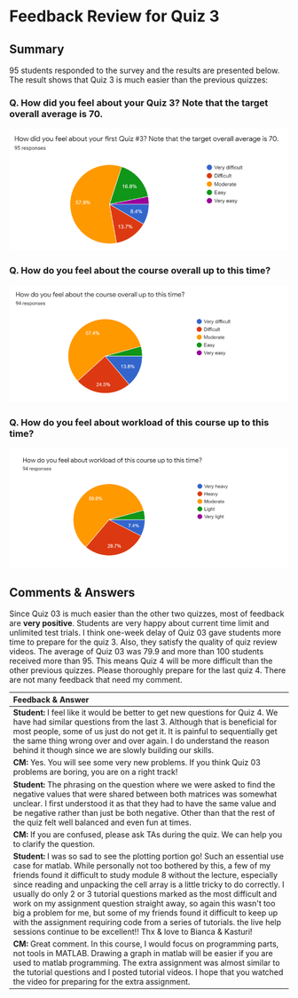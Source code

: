 # Feedback Review for Quiz 3

## Summary
95 students responded to the survey and the results are presented below. The result shows that Quiz 3 is much easier than the previous quizzes: 

### Q. How did you feel about your Quiz 3? Note that the target overall average is 70.
![](img/q3_graph1.png)
### Q. How do you feel about the course overall up to this time?
![](img/q3_graph2.png)
### Q. How do you feel about workload of this course up to this time?
![](img/q3_graph3.png)

 
## Comments & Answers 
Since Quiz 03 is much easier than the other two quizzes, most of feedback are **very positive**. Students are very happy about current time limit and unlimited test trials. I think one-week delay of Quiz 03 gave students more time to prepare for the quiz 3. Also, they satisfy the quality of quiz review videos. The average of Quiz 03 was 79.9 and more than 100 students received more than 95. This means Quiz 4 will be more difficult than the other previous quizzes. Please thoroughly prepare for the last quiz 4. There are not many feedback that need my comment. 

|Feedback & Answer|
|:---|
|**Student:** I feel like it would be better to get new questions for Quiz 4. We have had similar questions from the last 3. Although that is beneficial for most people, some of us just do not get it. It is painful to sequentially get the same thing wrong over and over again. I do understand the reason behind it though since we are slowly building our skills.|
|**CM:** Yes. You will see some very new problems. If you think Quiz 03 problems are boring, you are on a right track!|
|**Student:** The phrasing on the question where we were asked to find the negative values that were shared between both matrices was somewhat unclear. I first understood it as that they had to have the same value and be negative rather than just be both negative. Other than that the rest of the quiz felt well balanced and even fun at times.|
|**CM:** If you are confused, please ask TAs during the quiz. We can help you to clarify the question.|
|**Student:** I was so sad to see the plotting portion go! Such an essential use case for matlab. While personally not too bothered by this, a few of my friends found it difficult to study module 8 without the lecture, especially since reading and unpacking the cell array is a little tricky to do correctly. I usually do only 2 or 3 tutorial questions marked as the most difficult and work on my assignment question straight away, so again this wasn't too big a problem for me, but some of my friends found it difficult to keep up with the assignment requiring code from a series of tutorials. the live help sessions continue to be excellent!! Thx & love to Bianca & Kasturi!|
|**CM:** Great comment. In this course, I would focus on programming parts, not tools in MATLAB. Drawing a graph in matlab will be easier if you are used to matlab programming. The extra assignment was almost similar to the tutorial questions and I posted tutorial videos. I hope that you watched the video for preparing for the extra assignment. |

